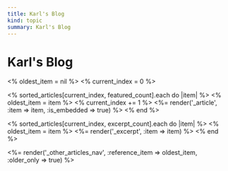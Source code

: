 ```yaml
--- 
title: Karl's Blog
kind: topic
summary: Karl's Blog
---
```


# Karl's Blog

<% oldest_item = nil %>
<% current_index = 0 %>

<% sorted_articles[current_index, featured_count].each do |item| %>
<%   oldest_item = item %>
<%   current_index += 1 %>
<%=  render('_article', :item => item, :is_embedded => true) %>
<% end %>

<% sorted_articles[current_index, excerpt_count].each do |item| %>
<%   oldest_item = item %>
<%=  render('_excerpt', :item => item) %>
<% end %>
                
<%= render('_other_articles_nav', :reference_item => oldest_item, :older_only => true) %>


